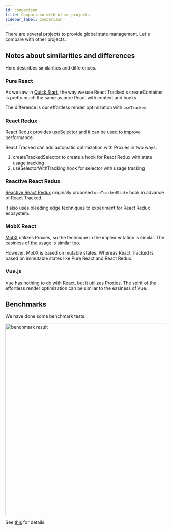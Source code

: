 ```yaml
---
id: comparison
title: Comparison with other projects
sidebar_label: Comparison
---
```


There are several projects to provide global state management.
Let's compare with other projects.

## Notes about similarities and differences

Here describes similarities and differences.

### Pure React

As we saw in [Quick Start](quick-start.md),
the way we use React Tracked's createContainer is pretty much the same
as pure React with context and hooks.

The difference is our effortless render optimization with `useTracked`.

### React Redux

React Redux provides [useSelector](https://react-redux.js.org/api/hooks#useselector) and it can be used to improve performance.

React Tracked can add automatic optimization with Proxies in two ways.

1. createTrackedSelector to create a hook for React Redux with state usage tracking
2. useSelectorWithTracking hook for selector with usage tracking

### Reactive React Redux

[Reactive React Redux](https://github.com/dai-shi/reactive-react-redux)
originally proposed `useTrackedState` hook in advance of React Tracked.

It also uses bleeding edge techniques to experiment for React Redux ecosystem.

### MobX React

[MobX](https://github.com/mobxjs/mobx) utilizes Proxies,
so the technique in the implementation is similar.
The easiness of the usage is similar too.

However, MobX is based on mutable states.
Whereas React Tracked is based on immutable states like Pure React and React Redux.

### Vue.js

[Vue](https://github.com/vuejs/vue) has nothing to do with React,
but it utilizes Proxies.
The spirit of the effortless render optimization
can be similar to the easiness of Vue.

## Benchmarks

We have done some benchmark tests.

<img alt="benchmark result" src="https://user-images.githubusercontent.com/490574/62705335-28f34300-ba28-11e9-84ea-8f785c445ff4.png" width="600" />

See [this](https://github.com/dai-shi/react-tracked/issues/1#issuecomment-519509857) for details.
